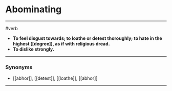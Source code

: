 # Abominating
---
#verb
- **To feel disgust towards; to loathe or detest thoroughly; to hate in the highest [[degree]], as if with religious dread.**
- **To dislike strongly.**
---
### Synonyms
- [[abhor]], [[detest]], [[loathe]], [[abhor]]
---
